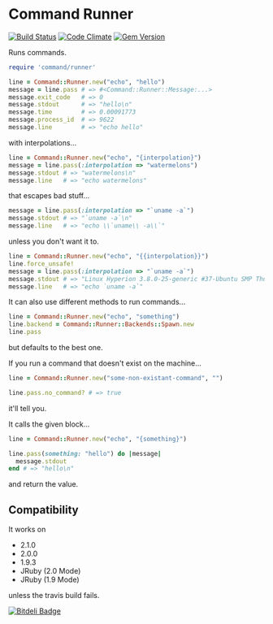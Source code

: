 # Command Runner
[![Build Status](https://travis-ci.org/medcat/command-runner.png?branch=master)](https://travis-ci.org/medcat/command-runner) [![Code Climate](https://codeclimate.com/github/medcat/command-runner.png)](https://codeclimate.com/github/medcat/command-runner) [![Gem Version](https://badge.fury.io/rb/command-runner.svg)](http://badge.fury.io/rb/command-runner)

Runs commands.

```Ruby
require 'command/runner'

line = Command::Runner.new("echo", "hello")
message = line.pass # => #<Command::Runner::Message:...>
message.exit_code   # => 0
message.stdout      # => "hello\n"
message.time        # => 0.00091773
message.process_id  # => 9622
message.line        # => "echo hello"
```

with interpolations...

```Ruby
line = Command::Runner.new("echo", "{interpolation}")
message = line.pass(:interpolation => "watermelons")
message.stdout # => "watermelons\n"
message.line   # => "echo watermelons"
```

that escapes bad stuff...

```Ruby
message = line.pass(:interpolation => "`uname -a`")
message.stdout # => "`uname -a`\n"
message.line   # => "echo \\`uname\\ -a\\`"
```

unless you don't want it to.

```Ruby
line = Command::Runner.new("echo", "{{interpolation}}")
line.force_unsafe!
message = line.pass(:interpolation => "`uname -a`")
message.stdout # => "Linux Hyperion 3.8.0-25-generic #37-Ubuntu SMP Thu Jun 6 20:47:07 UTC 2013 x86_64 x86_64 x86_64 GNU/Linux\n"
message.line   # => "echo `uname -a`"
```

It can also use different methods to run commands...

```Ruby
line = Command::Runner.new("echo", "something")
line.backend = Command::Runner::Backends::Spawn.new
line.pass
```

but defaults to the best one.

If you run a command that doesn't exist on the machine...

```Ruby
line = Command::Runner.new("some-non-existant-command", "")

line.pass.no_command? # => true
```

it'll tell you.

It calls the given block...

```Ruby
line = Command::Runner.new("echo", "{something}")

line.pass(something: "hello") do |message|
  message.stdout
end # => "hello\n"
```

and return the value.

## Compatibility
It works on

- 2.1.0
- 2.0.0
- 1.9.3
- JRuby (2.0 Mode)
- JRuby (1.9 Mode)


unless the travis build fails.


[![Bitdeli Badge](https://d2weczhvl823v0.cloudfront.net/medcat/command-runner/trend.png)](https://bitdeli.com/free "Bitdeli Badge")

